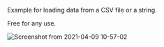 Example for loading data from a CSV file or a string.

Free for any use.

![Screenshot from 2021-04-09 10-57-02](https://user-images.githubusercontent.com/7988671/114221703-7e30d780-9922-11eb-9fd7-2dbd9af3b563.png)
